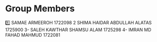 # Group Members <br>
1️⃣ SAMAE ARMEEROH 1722098 
2️ SHIMA HAIDAR ABDULLAH ALATAS 1725900
3- SALEH KAWTHAR SHAMSU ALAM 1725298
4- IMRAN MD FAHAD MAHMUD 1722081

